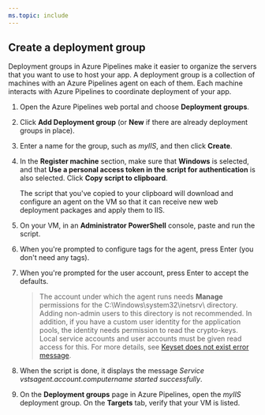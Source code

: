 ```yaml
---
ms.topic: include
---
```


## Create a deployment group

Deployment groups in Azure Pipelines make it easier to organize the servers that you want to use to host your app. A deployment group is a collection of machines with an Azure Pipelines agent on each of them. Each machine interacts with Azure Pipelines to coordinate deployment of your app.

1. Open the Azure Pipelines web portal and choose **Deployment groups**.

1. Click **Add Deployment group** (or **New** if there are already deployment groups in place).

1. Enter a name for the group, such as *myIIS*, and then click **Create**.

1. In the **Register machine** section, make sure that **Windows** is selected, and that **Use a personal access token in the script for authentication** is also selected. Click **Copy script to clipboard**.

   The script that you've copied to your clipboard will download and configure an agent on the VM so that it can receive new web deployment packages and apply them to IIS.

1. On your VM, in an **Administrator PowerShell** console, paste and run the script.

1. When you're prompted to configure tags for the agent, press Enter (you don't need any tags).

1. When you're prompted for the user account, press Enter to accept the defaults.

   > The account under which the agent runs needs **Manage** permissions for the C:\Windows\system32\inetsrv\ directory.
   Adding non-admin users to this directory is not recommended. In addition, if you have a custom user identity for the application pools,
   the identity needs permission to read the crypto-keys. Local service accounts and user accounts must be given read access for this.
   For more details, see [Keyset does not exist error message](https://support.microsoft.com/help/977754/-keyset-does-not-exist-error-message-when-you-try-to-change-the-identi).

1. When the script is done, it displays the message *Service vstsagent.account.computername started successfully*.

1. On the **Deployment groups** page in Azure Pipelines, open the *myIIS* deployment group. On the **Targets** tab, verify that your VM is listed.
